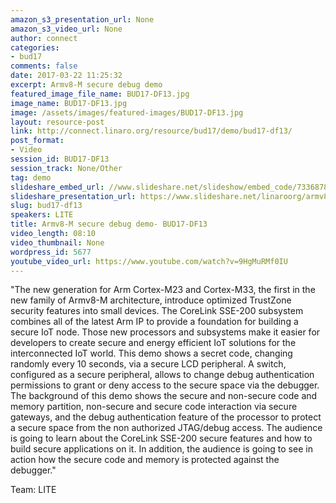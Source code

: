 ```yaml
---
amazon_s3_presentation_url: None
amazon_s3_video_url: None
author: connect
categories:
- bud17
comments: false
date: 2017-03-22 11:25:32
excerpt: Armv8-M secure debug demo
featured_image_file_name: BUD17-DF13.jpg
image_name: BUD17-DF13.jpg
image: /assets/images/featured-images/BUD17-DF13.jpg
layout: resource-post
link: http://connect.linaro.org/resource/bud17/demo/bud17-df13/
post_format:
- Video
session_id: BUD17-DF13
session_track: None/Other
tag: demo
slideshare_embed_url: //www.slideshare.net/slideshow/embed_code/73368785
slideshare_presentation_url: https://www.slideshare.net/linaroorg/armv8m-secure-debug-demo
slug: bud17-df13
speakers: LITE
title: Armv8-M secure debug demo- BUD17-DF13
video_length: 08:10
video_thumbnail: None
wordpress_id: 5677
youtube_video_url: https://www.youtube.com/watch?v=9HgMuRMf0IU
---
```


"The new generation for Arm Cortex-M23 and Cortex-M33, the first in the new
family of Armv8-M architecture, introduce optimized TrustZone security features
into small devices. The CoreLink SSE-200 subsystem combines all of the latest Arm IP to provide a foundation for building a secure IoT node. Those new processors and subsystems make it easier for developers to create secure and energy efficient IoT solutions for the interconnected IoT world.
This demo shows a secret code, changing randomly every 10 seconds, via a
secure LCD peripheral. A switch, configured as a secure peripheral, allows
to change debug authentication permissions to grant or deny access to the secure space via the debugger.
The background of this demo shows the secure and non-secure code and memory partition, non-secure and secure code interaction via secure gateways, and the debug authentication feature of the processor to protect a secure space from the non authorized JTAG/debug access.
The audience is going to learn about the CoreLink SSE-200 secure features and
how to build secure applications on it. In addition, the audience is going to see in action how the secure code and memory is protected against the debugger."

Team: LITE
